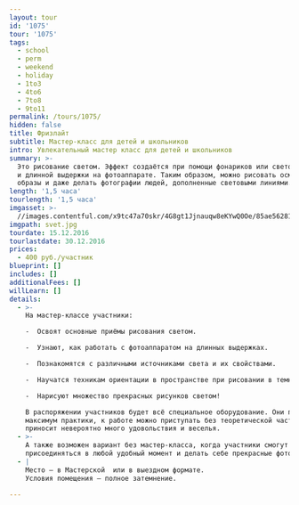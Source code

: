 ```yaml
---
layout: tour
id: '1075'
tour: '1075'
tags:
  - school
  - perm
  - weekend
  - holiday
  - 1to3
  - 4to6
  - 7to8
  - 9to11
permalink: /tours/1075/
hidden: false
title: Фризлайт
subtitle: Мастер-класс для детей и школьников
intro: Увлекательный мастер класс для детей и школьников
summary: >-
  Это рисование светом. Эффект создаётся при помощи фонариков или световых мечей
  и длинной выдержки на фотоаппарате. Таким образом, можно рисовать осмысленные
  образы и даже делать фотографии людей, дополненные световыми линиями.
length: '1,5 часа'
tourlength: '1,5 часа'
imgasset: >-
  //images.contentful.com/x9tc47a70skr/4G8gt1Jjnauqw8eKYwQ0Oe/85ae56281540a3e417025a3829c974c4/svet.jpg
imgpath: svet.jpg
tourdate: 15.12.2016
tourlastdate: 30.12.2016
prices:
  - 400 руб./участник
blueprint: []
includes: []
additionalFees: []
willLearn: []
details:
  - >-
    На мастер-классе участники:

    -  Освоят основные приёмы рисования светом.

    -  Узнают, как работать с фотоаппаратом на длинных выдержках.

    -  Познакомятся с различными источниками света и их свойствами.

    -  Научатся техникам ориентации в пространстве при рисовании в темноте.

    -  Нарисуют множество прекрасных рисунков светом!

    В распоряжении участников будет всё специальное оборудование. Они получат
    максимум практики, к работе можно приступать без теоретической части. Это
    приносит невероятно много удовольствия и веселья.
  - >-
    А также возможен вариант без мастер-класса, когда участники смогут
    присоединяться в любой удобный момент и делать себе прекрасные фотографии.
  - |
    Место – в Мастерской  или в выездном формате. 
    Условия помещения – полное затемнение.

---
```

